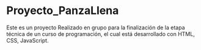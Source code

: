 # Proyecto_PanzaLlena
Este es un proyecto Realizado en grupo para la finalización de la etapa técnica de un curso de programación, el cual está desarrollado con HTML, CSS, JavaScript.
